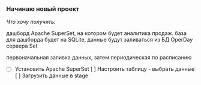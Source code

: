 ### Начинаю новый проект

*_Что хочу получить:_*

дашборд Apache SuperSet, на котором будет аналитика продаж.
база для дашборда будет на SQLite, данные будут заливаться из БД OperDay сервера Set

первоначальная заливка данных, затем периодическая по расписанию

-[ ] Установить Apache SuperSet
[ ] Настроить таблицу - выбрать данные
[ ] Загрузить данные в stage
